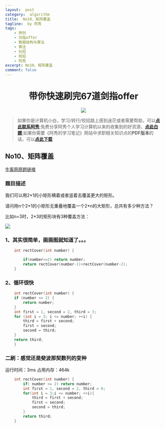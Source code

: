 ```yaml
---
layout:  post
category:  algorithm
title:  No10、矩阵覆盖
tagline:  by 阿秀
tags:
    - 原创
    - 剑指offer
    - 数据结构与算法
    - 算法
    - 社招
    - 校招
    - 阿秀
excerpt: No10、矩阵覆盖
comment: false
---
```


<h1 align="center">带你快速刷完67道剑指offer</h1>

<div align="center">
  <a href="/notes/05-xiustar/01-xiustar_reading_guide/01-introduce.html#阿秀组建了一个校招学习圈子">
      <img src="https://axiu-image-bed.oss-cn-shanghai.aliyuncs.com/img/202205222116157.png">
  </a></div>


> 如果你是计算机小白，学习/转行/校招路上感到迷茫或者需要帮助，可以<font style="font-weight:bold; color:#4169E1;text-decoration:underline;">[点此联系阿秀](/notes/08-other/02-question.html#_4、阿秀-如何才能联系到你)</font>;免费分享阿秀个人学习计算机以来的收集到的好资源，<font style="font-weight:bold; color:#4169E1;text-decoration:underline;">[点此白嫖](/notes/07-resources/01-free/01-introduce.html)</font>;如果你需要《阿秀的学习笔记》网站中求职相关知识点的**PDF版本**的话，可以<font style="font-weight:bold; color:#4169E1;text-decoration:underline;">[点此下载](/notes/08-other/02-question.html#_5、如何下载阿秀的学习笔记内容pdf版本)</font> 



## **No10、矩阵覆盖**

<font style="font-weight:normal; color:#4169E1;text-decoration:underline;" target="_blank">[牛客网原题链接](https://www.nowcoder.com/practice/72a5a919508a4251859fb2cfb987a0e6?tpId=13&&tqId=11163&rp=1&ru=/ta/coding-interviews&qru=/ta/coding-interviews/question-ranking)</font>

### **题目描述**

我们可以用2\*1的小矩形横着或者竖着去覆盖更大的矩形。

请问用n个2\*1的小矩形无重叠地覆盖一个2*n的大矩形，总共有多少种方法？

比如n=3时，2*3的矩形块有3种覆盖方法：

![](https://axiu-image-bed.oss-cn-shanghai.aliyuncs.com/img/202205072310734.png)



### **1、其实很简单，画画图就知道了。。。**

~~~cpp
    int rectCover(int number) {

        if(number<=2) return number;       
        return rectCover(number-1)+rectCover(number-2);
    }
~~~



### **2、循环很快**

~~~cpp
    int rectCover(int number) {
	if (number <= 2) {
		return number;
	}
	int first = 1, second = 2, third = 3;
	for (int i = 3; i <= number; ++i) {
		third = first + second;
		first = second;
		second = third;
	}
	return third;
    }
~~~



### **二刷：感觉还是斐波那契数列的变种**

运行时间：3ms  占用内存：464k

~~~cpp
    int rectCover(int number) {
        if( number <= 2) return number;
        int first = 1, second = 2, third = 0;
        for(int i = 3;i <= number; ++i){
            third = first + second;
            first = second;
            second = third;
        }       
        return third;
    }
~~~
<p id = "矩阵覆盖"></p>

